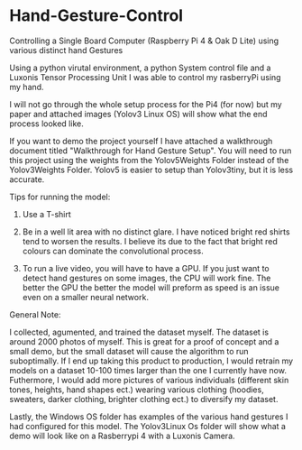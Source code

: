 # Hand-Gesture-Control
Controlling a Single Board Computer (Raspberry Pi 4 & Oak D Lite) using various distinct hand Gestures 

Using a python virutal environment, a python System control file and a Luxonis Tensor Processing Unit I was able to control my rasberryPi using my hand. 

I will not go through the whole setup process for the Pi4 (for now) but my paper and attached images (Yolov3 Linux OS) will show what the end process looked like. 

If you want to demo the project yourself I have attached a walkthrough document titled "Walkthrough for Hand Gesture Setup". You will need to run this project using the weights from the Yolov5Weights Folder instead of the Yolov3Weights Folder. Yolov5 is easier to setup than Yolov3tiny, but it is less accurate. 

Tips for running the model:

1. Use a T-shirt

2. Be in a well lit area with no distinct glare. I have noticed bright red shirts tend to worsen the results. I believe its due to the fact that bright red colours can dominate the convolutional process.

3. To run a live video, you will have to have a GPU. If you just want to detect hand gestures on some images, the CPU will work fine. The better the GPU the better the model will preform as speed is an issue even on a smaller neural network. 


General Note:

I collected, agumented, and trained the dataset myself. The dataset is around 2000 photos of myself. This is great for a proof of concept and a small demo, but the small dataset will cause the algorithm to run suboptimally. If I end up taking this product to production, I would retrain my models on a dataset 10-100 times larger than the one I currently have now. Futhermore, I would add more pictures of various individuals (different skin tones, heights, hand shapes ect.) wearing various clothing (hoodies, sweaters, darker clothing, brighter clothing ect.) to diversify my dataset. 

Lastly, the Windows OS folder has examples of the various hand gestures I had configured for this model. The Yolov3Linux Os folder will show what a demo will look like on a Rasberrypi 4 with a Luxonis Camera.
